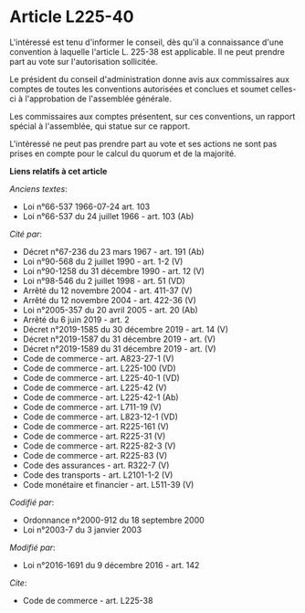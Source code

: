 # Article L225-40

L'intéressé est tenu d'informer le conseil, dès qu'il a connaissance d'une convention à laquelle l'article L. 225-38 est
applicable. Il ne peut prendre part au vote sur l'autorisation sollicitée. 

Le président du conseil d'administration donne avis aux commissaires aux comptes de toutes les conventions autorisées et
conclues et soumet celles-ci à l'approbation de l'assemblée générale. 

Les commissaires aux comptes présentent, sur ces conventions, un rapport spécial à l'assemblée, qui statue sur ce rapport. 

L'intéressé ne peut pas prendre part au vote et ses actions ne sont pas prises en compte pour le calcul du quorum et de la
majorité.

**Liens relatifs à cet article**

_Anciens textes_:

  - Loi n°66-537 1966-07-24 art. 103
  - Loi n°66-537 du 24 juillet 1966 - art. 103 (Ab)

_Cité par_:

  - Décret n°67-236 du 23 mars 1967 - art. 191 (Ab)
  - Loi n°90-568 du 2 juillet 1990 - art. 1-2 (V)
  - Loi n°90-1258 du 31 décembre 1990 - art. 12 (V)
  - Loi n°98-546 du 2 juillet 1998 - art. 51 (VD)
  - Arrêté du 12 novembre 2004 - art. 411-37 (V)
  - Arrêté du 12 novembre 2004 - art. 422-36 (V)
  - Loi n°2005-357 du 20 avril 2005 - art. 20 (Ab)
  - Arrêté du 6 juin 2019 - art. 2
  - Décret n°2019-1585 du 30 décembre 2019 - art. 14 (V)
  - Décret n°2019-1587 du 31 décembre 2019 - art. (V)
  - Décret n°2019-1589 du 31 décembre 2019 - art. (V)
  - Code de commerce - art. A823-27-1 (V)
  - Code de commerce - art. L225-100 (VD)
  - Code de commerce - art. L225-40-1 (VD)
  - Code de commerce - art. L225-42 (V)
  - Code de commerce - art. L225-42-1 (Ab)
  - Code de commerce - art. L711-19 (V)
  - Code de commerce - art. L823-12-1 (VD)
  - Code de commerce - art. R225-161 (V)
  - Code de commerce - art. R225-31 (V)
  - Code de commerce - art. R225-82-3 (V)
  - Code de commerce - art. R225-83 (V)
  - Code des assurances - art. R322-7 (V)
  - Code des transports - art. L2101-1-2 (V)
  - Code monétaire et financier - art. L511-39 (V)

_Codifié par_:

  - Ordonnance n°2000-912 du 18 septembre 2000
  - Loi n°2003-7 du 3 janvier 2003

_Modifié par_:

  - Loi n°2016-1691 du 9 décembre 2016 - art. 142

_Cite_:

  - Code de commerce - art. L225-38
